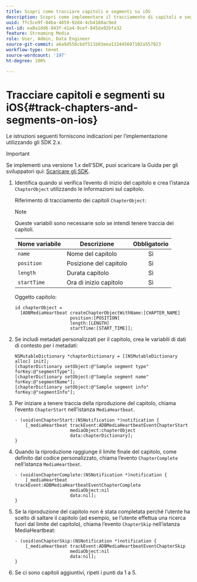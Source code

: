 ```yaml
---
title: Scopri come tracciare capitoli e segmenti su iOS
description: Scopri come implementare il tracciamento di capitoli e segmenti utilizzando Media SDK su iOS.
uuid: ffc5ce9f-04ba-4059-92d4-4cb4180ac9ed
exl-id: ea8a1dd6-043f-41a4-9cef-845da92bfa32
feature: Streaming Media
role: User, Admin, Data Engineer
source-git-commit: a6a9d550cbdf511b93eea132445607102a557823
workflow-type: tm+mt
source-wordcount: '197'
ht-degree: 100%

---
```


# Tracciare capitoli e segmenti su iOS{#track-chapters-and-segments-on-ios}

Le istruzioni seguenti forniscono indicazioni per l’implementazione utilizzando gli SDK 2.x.

>[!IMPORTANT]
>
> Se implementi una versione 1.x dell&#39;SDK, puoi scaricare la Guida per gli sviluppatori qui: [Scaricare gli SDK](/help/getting-started/download-sdks.md).

1. Identifica quando si verifica l’evento di inizio del capitolo e crea l’istanza `ChapterObject` utilizzando le informazioni sul capitolo.

   Riferimento di tracciamento dei capitoli `ChapterObject`:

   >[!NOTE]
   >
   >Queste variabili sono necessarie solo se intendi tenere traccia dei capitoli.

   | Nome variabile | Descrizione | Obbligatorio |
   | --- | --- | :---: |
   | `name` | Nome del capitolo | Sì |
   | `position` | Posizione del capitolo | Sì |
   | `length` | Durata capitolo | Sì |
   | `startTime` | Ora di inizio capitolo | Sì |

   Oggetto capitolo:

   ```
   id chapterObject =  
     [ADBMediaHeartbeat createChapterObjectWithName:[CHAPTER_NAME]
                        position:[POSITION]
                        length:[LENGTH]
                        startTime:[START_TIME]];
   ```

1. Se includi metadati personalizzati per il capitolo, crea le variabili di dati di contesto per i metadati:

   ```
   NSMutableDictionary *chapterDictionary = [[NSMutableDictionary alloc] init];
   [chapterDictionary setObject:@"Sample segment type" forKey:@"segmentType"];
   [chapterDictionary setObject:@"Sample segment name" forKey:@"segmentName"];
   [chapterDictionary setObject:@"Sample segment info" forKey:@"segmentInfo"];
   ```

1. Per iniziare a tenere traccia della riproduzione del capitolo, chiama l’evento `ChapterStart` nell’istanza `MediaHeartbeat`.

   ```
   - (void)onChapterStart:(NSNotification *)notification {
       [_mediaHeartbeat trackEvent:ADBMediaHeartbeatEventChapterStart  
                        mediaObject:chapterObject     
                        data:chapterDictionary];
   }
   ```

1. Quando la riproduzione raggiunge il limite finale del capitolo, come definito dal codice personalizzato, chiama l’evento `ChapterComplete` nell’istanza `MediaHeartbeat`.

   ```
   - (void)onChapterComplete:(NSNotification *)notification {
       [_mediaHeartbeat trackEvent:ADBMediaHeartbeatEventChapterComplete  
                        mediaObject:nil  
                        data:nil];
   }
   ```

1. Se la riproduzione del capitolo non è stata completata perché l’utente ha scelto di saltare il capitolo (ad esempio, se l’utente effettua una ricerca fuori dal limite del capitolo), chiama l’evento `ChapterSkip` nell’istanza MediaHeartbeat:

   ```
   - (void)onChapterSkip:(NSNotification *)notification {
       [_mediaHeartbeat trackEvent:ADBMediaHeartbeatEventChapterSkip  
                        mediaObject:nil  
                        data:nil];
   }
   ```

1. Se ci sono capitoli aggiuntivi, ripeti i punti da 1 a 5.
